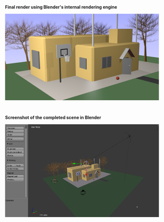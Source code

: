 
<b>Final render using Blender's internal rendering engine</b>


![Render](https://github.com/Asutosh11/House-with-basketball-court/blob/master/render.jpg "")

<br/>

<b>Screenshot of the completed scene in Blender</b>


![Scene](https://github.com/Asutosh11/House-with-basketball-court/blob/master/blender-work-screenshot.PNG "")
